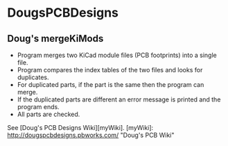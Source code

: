 DougsPCBDesigns
===============

Doug's mergeKiMods
------------------

- Program merges two KiCad module files (PCB footprints) into a single file.
- Program compares the index tables of the two files and looks for duplicates.
- For duplicated parts, if the part is the same then the program can merge.
- If the duplicated parts are different an error message is printed and the program ends.
- All parts are checked.

See [Doug's PCB Designs Wiki][myWiki].
[myWiki]: http://dougspcbdesigns.pbworks.com/ "Doug's PCB Wiki"
